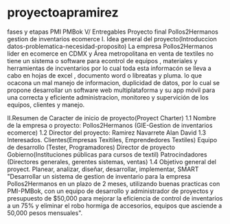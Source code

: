 # proyectoapramirez
fases y etapas PMI PMBok V/ Entregables Proyecto final Pollos2Hermanos gestion de inventarios ecomerce
I. Idea general del proyecto(Introduccion datos-problematica-necesidad-proposito)
La empresa Pollos2Hermanos lider en ecomerce en CDMX y Área metropolitana en venta de textiles no tiene un sistema o software para econtrol de equipos , materiales y herramientas de incventarios por lo cual toda esta informacón se lleva a cabo en hojas de excel , documento word o libreatas y pluma. lo que ocacona un mal manejo de informacion, duplicidad de datos, por lo cual se propone desarrollar un software web multiplataforma y su app móvil para una correcta y eficiente administracion, monitoreo y supervición de los equípos, clientes y manejo.

II.Resumen de Caracter de inicio de proyecto(Proyect Charter)
1.1 Nombre de la empresa o proyecto: Pollos2Hermanos (GIE-Gestion de inventarios ecomerce)
1.2 Director del proyecto: Ramirez Navarrete Alan David
1.3 Interesados. Clientes(Empresas Texitiles, Emprendedores Textiles)
                 Equipo de desarrollo (Tester, Programadores)
                 Director de proyecto
                 Gobierno(Instituciones públicas para cursos de textil)
                 Patrocindadores (Directores generales, gerentes sistemas, ventas)
1.4 Objetivo general del proyect. Planear, analizar, diseñar, desarrollar, implementar, SMART
"Desarrollar un sistema de gestion de inventario para la empresa Pollos2Hermanos en un plazo de 2 meses, utilizando buenas practicas con PMI-PMBok, con un equipo de desarrollo y administrador de proyectos y presupuesto de $50,000 para mejorar la eficiencia de control de inventarios a un 75% y eliminar el robo hormiga de accesorios, equipos que asciende a 50,000 pesos mensuales".
